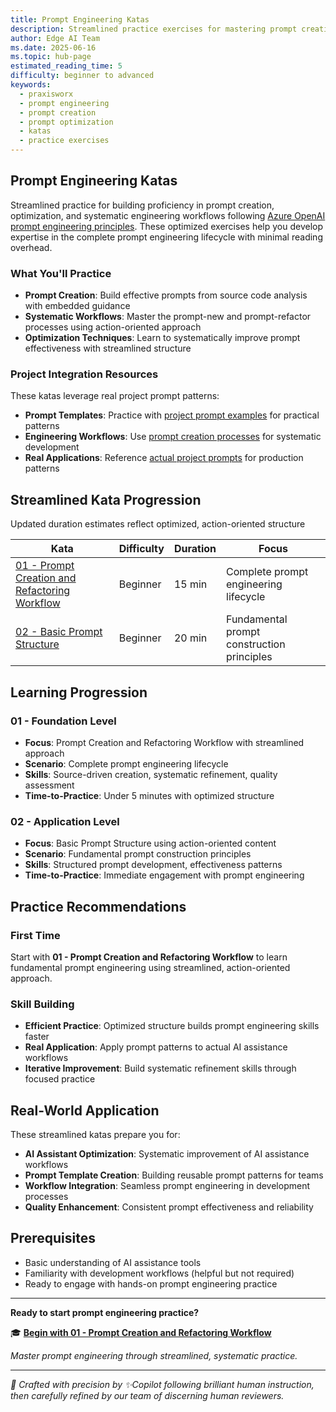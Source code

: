 ```yaml
---
title: Prompt Engineering Katas
description: Streamlined practice exercises for mastering prompt creation, optimization, and engineering workflows
author: Edge AI Team
ms.date: 2025-06-16
ms.topic: hub-page
estimated_reading_time: 5
difficulty: beginner to advanced
keywords:
  - praxisworx
  - prompt engineering
  - prompt creation
  - prompt optimization
  - katas
  - practice exercises
---
```


## Prompt Engineering Katas

Streamlined practice for building proficiency in prompt creation, optimization, and systematic engineering workflows following [Azure OpenAI prompt engineering principles][prompt-engineering-azure]. These optimized exercises help you develop expertise in the complete prompt engineering lifecycle with minimal reading overhead.

### What You'll Practice

- **Prompt Creation**: Build effective prompts from source code analysis with embedded guidance
- **Systematic Workflows**: Master the prompt-new and prompt-refactor processes using action-oriented approach
- **Optimization Techniques**: Learn to systematically improve prompt effectiveness with streamlined structure

### Project Integration Resources

These katas leverage real project prompt patterns:

- **Prompt Templates**: Practice with [project prompt examples][project-prompts] for practical patterns
- **Engineering Workflows**: Use [prompt creation processes][prompt-processes] for systematic development
- **Real Applications**: Reference [actual project prompts][actual-prompts] for production patterns

## Streamlined Kata Progression

Updated duration estimates reflect optimized, action-oriented structure

| Kata                                                                      | Difficulty | Duration | Focus                                      |
|---------------------------------------------------------------------------|------------|----------|--------------------------------------------|
| [01 - Prompt Creation and Refactoring Workflow][prompt-creation-workflow] | Beginner   | 15 min   | Complete prompt engineering lifecycle      |
| [02 - Basic Prompt Structure][basic-prompt-structure]                     | Beginner   | 20 min   | Fundamental prompt construction principles |

## Learning Progression

### 01 - Foundation Level

- **Focus**: Prompt Creation and Refactoring Workflow with streamlined approach
- **Scenario**: Complete prompt engineering lifecycle
- **Skills**: Source-driven creation, systematic refinement, quality assessment
- **Time-to-Practice**: Under 5 minutes with optimized structure

### 02 - Application Level

- **Focus**: Basic Prompt Structure using action-oriented content
- **Scenario**: Fundamental prompt construction principles
- **Skills**: Structured prompt development, effectiveness patterns
- **Time-to-Practice**: Immediate engagement with prompt engineering

## Practice Recommendations

### First Time

Start with **01 - Prompt Creation and Refactoring Workflow** to learn fundamental prompt engineering using streamlined, action-oriented approach.

### Skill Building

- **Efficient Practice**: Optimized structure builds prompt engineering skills faster
- **Real Application**: Apply prompt patterns to actual AI assistance workflows
- **Iterative Improvement**: Build systematic refinement skills through focused practice

## Real-World Application

These streamlined katas prepare you for:

- **AI Assistant Optimization**: Systematic improvement of AI assistance workflows
- **Prompt Template Creation**: Building reusable prompt patterns for teams
- **Workflow Integration**: Seamless prompt engineering in development processes
- **Quality Enhancement**: Consistent prompt effectiveness and reliability

## Prerequisites

- Basic understanding of AI assistance tools
- Familiarity with development workflows (helpful but not required)
- Ready to engage with hands-on prompt engineering practice

---

**Ready to start prompt engineering practice?**

🎓 **[Begin with 01 - Prompt Creation and Refactoring Workflow][prompt-creation-workflow]**

*Master prompt engineering through streamlined, systematic practice.*

---

<!-- markdownlint-disable MD036 -->
*🤖 Crafted with precision by ✨Copilot following brilliant human instruction,
then carefully refined by our team of discerning human reviewers.*
<!-- markdownlint-enable MD036 -->

<!-- Reference Links -->
<!-- Internal Project Links -->
[project-prompts]: /.github/prompts/
[prompt-processes]: /docs/contributing/
[actual-prompts]: /.github/instructions/
[prompt-creation-workflow]: /praxisworx/katas/prompt-engineering/01-prompt-creation-and-refactoring-workflow
[basic-prompt-structure]: /praxisworx/katas/prompt-engineering/02-basic-prompt-structure

<!-- Microsoft Documentation -->
[prompt-engineering-azure]: https://learn.microsoft.com/azure/ai-services/openai/concepts/prompt-engineering
